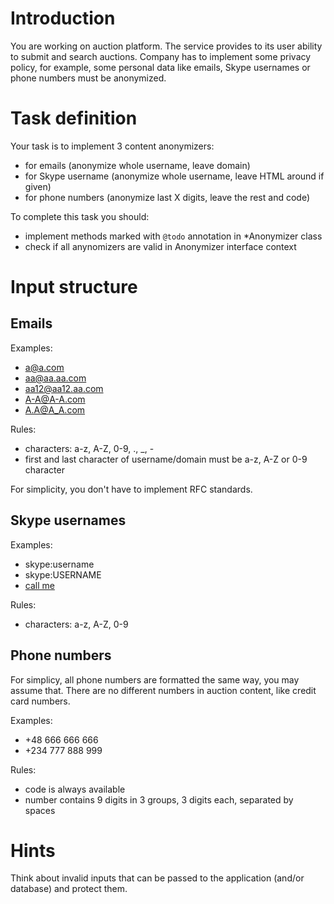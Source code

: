 # Introduction

You are working on auction platform. The service provides to its user ability to submit and search auctions. Company has to implement some privacy policy, for example, some personal data like emails, Skype usernames or phone numbers must be anonymized. 

# Task definition

Your task is to implement 3 content anonymizers:

* for emails (anonymize whole username, leave domain)
* for Skype username (anonymize whole username, leave HTML around if given)
* for phone numbers (anonymize last X digits, leave the rest and code)

To complete this task you should:

* implement methods marked with `@todo` annotation in *Anonymizer class
* check if all anynomizers are valid in Anonymizer interface context

# Input structure

## Emails

Examples:

* a@a.com
* aa@aa.aa.com
* aa12@aa12.aa.com
* A-A@A-A.com
* A.A@A_A.com

Rules:

* characters: a-z, A-Z, 0-9, ., _, -
* first and last character of username/domain must be a-z, A-Z or 0-9 character

For simplicity, you don't have to implement RFC standards.

## Skype usernames

Examples:

* skype:username
* skype:USERNAME
* <a href="skype:USERNAME?call">call me</a>

Rules:

* characters: a-z, A-Z, 0-9

## Phone numbers

For simplicy, all phone numbers are formatted the same way, you may assume that. There are no different numbers in auction content, like credit card numbers.  

Examples:

* +48 666 666 666
* +234 777 888 999

Rules:

* code is always available
* number contains 9 digits in 3 groups, 3 digits each, separated by spaces

# Hints

Think about invalid inputs that can be passed to the application (and/or database) and protect them.
